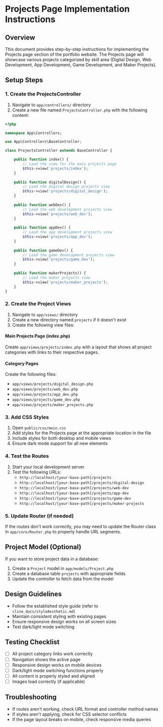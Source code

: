 # Projects Page Implementation Instructions

## Overview
This document provides step-by-step instructions for implementing the Projects page section of the portfolio website. The Projects page will showcase various projects categorized by skill area (Digital Design, Web Development, App Development, Game Development, and Maker Projects).

## Setup Steps

### 1. Create the ProjectsController

1. Navigate to `app/controllers/` directory
2. Create a new file named `ProjectsController.php` with the following content:

```php
<?php

namespace App\Controllers;

use App\Controllers\BaseController;

class ProjectsController extends BaseController {

    public function index() {
        // Load the view for the main projects page
        $this->view('projects/index');
    }
    
    public function digitalDesign() {
        // Load the digital design projects view
        $this->view('projects/digital_design');
    }
    
    public function webDev() {
        // Load the web development projects view
        $this->view('projects/web_dev');
    }
    
    public function appDev() {
        // Load the app development projects view
        $this->view('projects/app_dev');
    }
    
    public function gameDev() {
        // Load the game development projects view
        $this->view('projects/game_dev');
    }
    
    public function makerProjects() {
        // Load the maker projects view
        $this->view('projects/maker_projects');
    }
}
```

### 2. Create the Project Views

1. Navigate to `app/views/` directory
2. Create a new directory named `projects` if it doesn't exist
3. Create the following view files:

#### Main Projects Page (index.php)
Create `app/views/projects/index.php` with a layout that shows all project categories with links to their respective pages.

#### Category Pages
Create the following files:
- `app/views/projects/digital_design.php`
- `app/views/projects/web_dev.php`
- `app/views/projects/app_dev.php`
- `app/views/projects/game_dev.php`
- `app/views/projects/maker_projects.php`

### 3. Add CSS Styles

1. Open `public/css/main.css`
2. Add styles for the Projects page at the appropriate location in the file
3. Include styles for both desktop and mobile views
4. Ensure dark mode support for all new elements

### 4. Test the Routes

1. Start your local development server
2. Test the following URLs:
   - `http://localhost/[your-base-path]/projects`
   - `http://localhost/[your-base-path]/projects/digital-design`
   - `http://localhost/[your-base-path]/projects/web-dev`
   - `http://localhost/[your-base-path]/projects/app-dev`
   - `http://localhost/[your-base-path]/projects/game-dev`
   - `http://localhost/[your-base-path]/projects/maker-projects`

### 5. Update Router (if needed)

If the routes don't work correctly, you may need to update the Router class in `app/core/Router.php` to properly handle URL segments.

## Project Model (Optional)

If you want to store project data in a database:

1. Create a `Project` model in `app/models/Project.php`
2. Create a database table `projects` with appropriate fields
3. Update the controller to fetch data from the model

## Design Guidelines

- Follow the established style guide (refer to `cline_docs/styleAesthetic.md`)
- Maintain consistent styling with existing pages
- Ensure responsive design works on all screen sizes
- Test dark/light mode switching

## Testing Checklist

- [ ] All project category links work correctly
- [ ] Navigation shows the active page
- [ ] Responsive design works on mobile devices
- [ ] Dark/light mode switching functions properly
- [ ] All content is properly styled and aligned
- [ ] Images load correctly (if applicable)

## Troubleshooting

- If routes aren't working, check URL format and controller method names
- If styles aren't applying, check for CSS selector conflicts
- If the page layout breaks on mobile, check responsive media queries